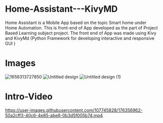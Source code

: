 # Home-Assistant---KivyMD

Home Assistant is a Mobile App based on the topic Smart home under Home Automation. This is front-end of App developed as the part of Project Based Learning subject project. The front end of App was made using Kivy and KivyMd (Python Framework for developing interactive and responsive  GUI )

# Images

![1656313727850](https://user-images.githubusercontent.com/107745828/176356473-da798b24-9fc4-400e-9cf4-acf755de4a9b.jpg)
![Untitled design](https://user-images.githubusercontent.com/107745828/176356492-f57e90bf-84f7-451f-b9d4-ed483d0a845f.png)
![Untitled design (1)](https://user-images.githubusercontent.com/107745828/176356507-472f8266-498c-482f-ae9d-ddb45e4f7ccc.png)

# Intro-Video

https://user-images.githubusercontent.com/107745828/176356962-50a2cff3-40c6-4e85-abe6-0b3d5f005b74.mp4
